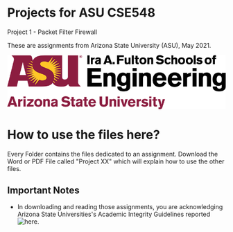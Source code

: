 # Projects for ASU CSE548

Project 1 - Packet Filter Firewall

These are assignments from Arizona State University (ASU), May 2021.


![ASU Ira A. Fulton Schools of Engineering](images/asu.png)

# How to use the files here?

Every Folder contains the files dedicated to an assignment.
Download the Word or PDF File called "Project XX" which will explain how to use the other files. 

## Important Notes

- In downloading and reading those assignments, you are acknowledging Arizona State Universities's Academic Integrity Guidelines reported ![here](https://www.coursera.org/learn/asu-mcs-onboarding/home/week/3).
